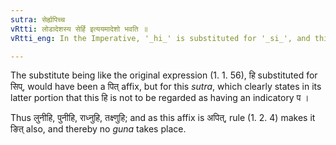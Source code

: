 ```yaml
---
sutra: सेर्ह्यपिच्च
vRtti: लोडादेशस्य सेर्हि इत्ययमादेशो भवति ॥
vRtti_eng: In the Imperative, '_hi_' is substituted for '_si_', and this has not the indicatory '_p_' of '_sip_', i. e., it is acutely accented.

---
```

The substitute being like the original expression (1. 1. 56), हि substituted for सिप्, would have been a पित् affix, but for this _sutra_, which clearly states in its latter portion that this हि is not to be regarded as having an indicatory प ।

Thus लुनीहि, पुनीहि, राध्नुहि, तक्ष्णुहि; and as this affix is अपित्, rule (1. 2. 4) makes it ङित् also, and thereby no _guna_ takes place.